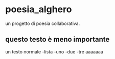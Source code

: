 # poesia_alghero
un progetto di poesia collaborativa.

## questo testo è meno importante

un testo normale
-lista
-uno
-due
-tre
aaaaaaa
